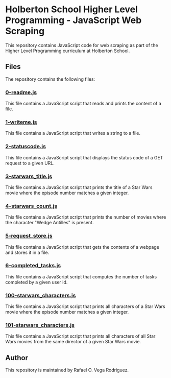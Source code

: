 # Holberton School Higher Level Programming - JavaScript Web Scraping

This repository contains JavaScript code for web scraping as part of the Higher Level Programming curriculum at Holberton School.

## Files

The repository contains the following files:

### [0-readme.js](./0-readme.js)

This file contains a JavaScript script that reads and prints the content of a file.

### [1-writeme.js](./1-writeme.js)

This file contains a JavaScript script that writes a string to a file.

### [2-statuscode.js](./2-statuscode.js)

This file contains a JavaScript script that displays the status code of a GET request to a given URL.

### [3-starwars_title.js](./3-starwars_title.js)

This file contains a JavaScript script that prints the title of a Star Wars movie where the episode number matches a given integer.

### [4-starwars_count.js](./4-starwars_count.js)

This file contains a JavaScript script that prints the number of movies where the character "Wedge Antilles" is present.

### [5-request_store.js](./5-request_store.js)

This file contains a JavaScript script that gets the contents of a webpage and stores it in a file.

### [6-completed_tasks.js](./6-completed_tasks.js)

This file contains a JavaScript script that computes the number of tasks completed by a given user id.

### [100-starwars_characters.js](./100-starwars_characters.js)

This file contains a JavaScript script that prints all characters of a Star Wars movie where the episode number matches a given integer.

### [101-starwars_characters.js](./101-starwars_characters.js)

This file contains a JavaScript script that prints all characters of all Star Wars movies from the same director of a given Star Wars movie.

## Author

This repository is maintained by Rafael O. Vega Rodriguez.